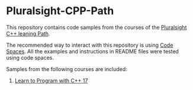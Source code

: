 # Pluralsight-CPP-Path

This repository contains code samples from the courses of the [Pluralsight C++ leaning Path](https://www.pluralsight.com/paths/c-plus-plus).

The recommended way to interact with this repository is using [Code Spaces](https://github.com/codespaces). All the examples and instructions in README files were tested using code spaces. 

Samples from the following courses are included:
1. [Learn to Program with C++ 17](https://www.pluralsight.com/courses/learn-program-cplusplus)
